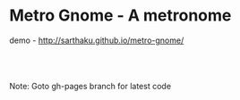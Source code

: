 # Metro Gnome - A metronome

demo - http://sarthaku.github.io/metro-gnome/

<br/>
<br/>
<br/>
Note: Goto gh-pages branch for latest code
